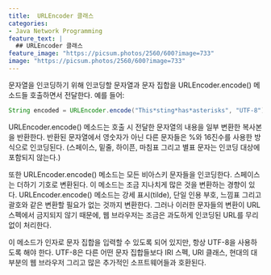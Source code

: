 ```yaml
---
title:  URLEncoder 클래스
categories:
- Java Network Programming
feature_text: |
  ## URLEncoder 클래스
feature_image: "https://picsum.photos/2560/600?image=733"
image: "https://picsum.photos/2560/600?image=733"
---
```


문자열을 인코딩하기 위해 인코딩할 문자열과 문자 집합을 URLEncoder.encode() 메소드들 호출하면서 전달한다. 예를 들어:  

```java
String encoded = URLEncoder.encode("This*sting*has*asterisks", "UTF-8");
```

URLEncoder.encode() 메소드는 호출 시 전달한 문자열의 내용을 일부 변환한 복사본을 반환한다. 반환된 문자열에서 영숫자가 아닌 다른 문자들은 %와 16진수를 사용한 방식으로 인코딩된다. (스페이스, 밑줄, 하이픈, 마침표 그리고 별표 문자는 인코딩 대상에 포함되지 않는다.)  

또한 URLEncoder.encode() 메소드는 모든 비아스키 문자들을 인코딩한다. 스페이스는 더하기 기호로 변환된다. 이 메소드는 조금 지나치게 많은 것을 변환하는 경향이 있다. URLEncoder.encode() 메소드는 강세 표시(tilde), 단일 인용 부호, 느낌표 그리고 괄호와 같은 변환할 필요가 없는 것까지 변환한다. 그러나 이러한 문자들의 변환이 URL 스펙에서 금지되지 않기 때문에, 웹 브라우저는 조금은 과도하게 인코딩된 URL를 무리 없이 처리한다.  

이 메소드가 인자로 문자 집합을 입력할 수 있도록 되어 있지만, 항상 UTF-8을 사용하도록 해야 한다. UTF-8은 다른 어떤 문자 집합들보다 IRI 스펙, URI 클래스, 현대의 대부분의 웹 브라우저 그리고 많은 추가적인 소프트웨어들과 호환된다.
